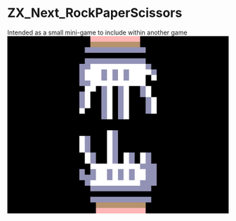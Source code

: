 # ZX_Next_RockPaperScissors
 Intended as a small mini-game to include within another game
![alt text](https://github.com/RetroCoderTV/ZX_Next_RockPaperScissors/blob/main/screenshot_2020_11_14___3_36_22.png?raw=true)
